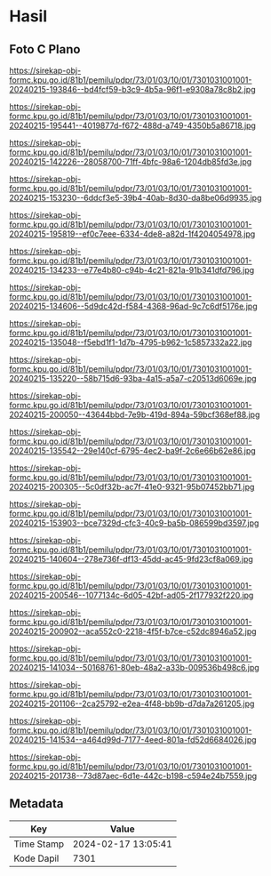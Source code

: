 # Hasil

## Foto C Plano

https://sirekap-obj-formc.kpu.go.id/81b1/pemilu/pdpr/73/01/03/10/01/7301031001001-20240215-193846--bd4fcf59-b3c9-4b5a-96f1-e9308a78c8b2.jpg

https://sirekap-obj-formc.kpu.go.id/81b1/pemilu/pdpr/73/01/03/10/01/7301031001001-20240215-195441--4019877d-f672-488d-a749-4350b5a86718.jpg

https://sirekap-obj-formc.kpu.go.id/81b1/pemilu/pdpr/73/01/03/10/01/7301031001001-20240215-142226--28058700-71ff-4bfc-98a6-1204db85fd3e.jpg

https://sirekap-obj-formc.kpu.go.id/81b1/pemilu/pdpr/73/01/03/10/01/7301031001001-20240215-153230--6ddcf3e5-39b4-40ab-8d30-da8be06d9935.jpg

https://sirekap-obj-formc.kpu.go.id/81b1/pemilu/pdpr/73/01/03/10/01/7301031001001-20240215-195819--ef0c7eee-6334-4de8-a82d-1f4204054978.jpg

https://sirekap-obj-formc.kpu.go.id/81b1/pemilu/pdpr/73/01/03/10/01/7301031001001-20240215-134233--e77e4b80-c94b-4c21-821a-91b341dfd796.jpg

https://sirekap-obj-formc.kpu.go.id/81b1/pemilu/pdpr/73/01/03/10/01/7301031001001-20240215-134606--5d9dc42d-f584-4368-96ad-9c7c6df5176e.jpg

https://sirekap-obj-formc.kpu.go.id/81b1/pemilu/pdpr/73/01/03/10/01/7301031001001-20240215-135048--f5ebd1f1-1d7b-4795-b962-1c5857332a22.jpg

https://sirekap-obj-formc.kpu.go.id/81b1/pemilu/pdpr/73/01/03/10/01/7301031001001-20240215-135220--58b715d6-93ba-4a15-a5a7-c20513d6069e.jpg

https://sirekap-obj-formc.kpu.go.id/81b1/pemilu/pdpr/73/01/03/10/01/7301031001001-20240215-200050--43644bbd-7e9b-419d-894a-59bcf368ef88.jpg

https://sirekap-obj-formc.kpu.go.id/81b1/pemilu/pdpr/73/01/03/10/01/7301031001001-20240215-135542--29e140cf-6795-4ec2-ba9f-2c6e66b62e86.jpg

https://sirekap-obj-formc.kpu.go.id/81b1/pemilu/pdpr/73/01/03/10/01/7301031001001-20240215-200305--5c0df32b-ac7f-41e0-9321-95b07452bb71.jpg

https://sirekap-obj-formc.kpu.go.id/81b1/pemilu/pdpr/73/01/03/10/01/7301031001001-20240215-153903--bce7329d-cfc3-40c9-ba5b-086599bd3597.jpg

https://sirekap-obj-formc.kpu.go.id/81b1/pemilu/pdpr/73/01/03/10/01/7301031001001-20240215-140604--278e736f-df13-45dd-ac45-9fd23cf8a069.jpg

https://sirekap-obj-formc.kpu.go.id/81b1/pemilu/pdpr/73/01/03/10/01/7301031001001-20240215-200546--1077134c-6d05-42bf-ad05-2f177932f220.jpg

https://sirekap-obj-formc.kpu.go.id/81b1/pemilu/pdpr/73/01/03/10/01/7301031001001-20240215-200902--aca552c0-2218-4f5f-b7ce-c52dc8946a52.jpg

https://sirekap-obj-formc.kpu.go.id/81b1/pemilu/pdpr/73/01/03/10/01/7301031001001-20240215-141034--50168761-80eb-48a2-a33b-009536b498c6.jpg

https://sirekap-obj-formc.kpu.go.id/81b1/pemilu/pdpr/73/01/03/10/01/7301031001001-20240215-201106--2ca25792-e2ea-4f48-bb9b-d7da7a261205.jpg

https://sirekap-obj-formc.kpu.go.id/81b1/pemilu/pdpr/73/01/03/10/01/7301031001001-20240215-141534--a464d99d-7177-4eed-801a-fd52d6684026.jpg

https://sirekap-obj-formc.kpu.go.id/81b1/pemilu/pdpr/73/01/03/10/01/7301031001001-20240215-201738--73d87aec-6d1e-442c-b198-c594e24b7559.jpg


## Metadata

| Key        | Value               |
| ---------- | ------------------- |
| Time Stamp | 2024-02-17 13:05:41 |
| Kode Dapil | 7301                |



